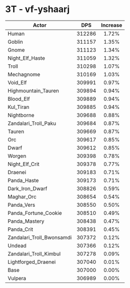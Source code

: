 # 3T - vf-yshaarj
| Actor | DPS | Increase |
|---|:---:|:---:|
|Human|312286|1.72%|
|Goblin|311157|1.35%|
|Gnome|311123|1.34%|
|Night_Elf_Haste|311059|1.32%|
|Troll|310298|1.07%|
|Mechagnome|310169|1.03%|
|Void_Elf|309991|0.97%|
|Highmountain_Tauren|309894|0.94%|
|Blood_Elf|309889|0.94%|
|Kul_Tiran|309885|0.94%|
|Nightborne|309688|0.88%|
|Zandalari_Troll_Paku|309684|0.87%|
|Tauren|309669|0.87%|
|Orc|309617|0.85%|
|Dwarf|309612|0.85%|
|Worgen|309398|0.78%|
|Night_Elf_Crit|309378|0.77%|
|Draenei|309183|0.71%|
|Panda_Haste|309173|0.71%|
|Dark_Iron_Dwarf|308826|0.59%|
|Maghar_Orc|308654|0.54%|
|Panda_Vers|308550|0.50%|
|Panda_Fortune_Cookie|308510|0.49%|
|Panda_Mastery|308438|0.47%|
|Panda_Crit|308391|0.45%|
|Zandalari_Troll_Bwonsamdi|307372|0.12%|
|Undead|307366|0.12%|
|Zandalari_Troll_Kimbul|307278|0.09%|
|Lightforged_Draenei|307040|0.01%|
|Base|307000|0.00%|
|Vulpera|306989|0.00%|

